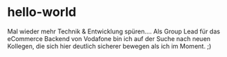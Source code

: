 # hello-world
Mal wieder mehr Technik &amp; Entwicklung spüren....
Als Group Lead für das eCommerce Backend von Vodafone bin ich auf der Suche nach neuen Kollegen, die sich hier deutlich sicherer bewegen als ich im Moment. ;)
